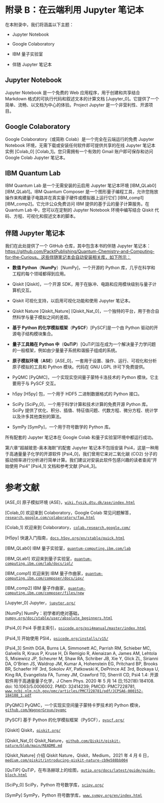 # 附录 B：在云端利用 Jupyter 笔记本

在本附录中，我们将涵盖以下主题：

+   Jupyter Notebook

+   Google Colaboratory

+   IBM 量子实验室

+   伴随 Jupyter 笔记本

## Jupyter Notebook

Jupyter Notebook 是一个免费的 Web 应用程序，用于创建和共享结合 Markdown 格式的可执行代码和叙述文本的计算文档 [Jupyter_0]。它提供了一个简单、流畅、以文档为中心的体验。Project Jupyter 是一个非营利性、开源项目。

## Google Colaboratory

Google Colaboratory（或简称 Colab）是一个完全在云端运行的免费 Jupyter Notebook 环境，无需下载或安装任何软件即可提供共享的在线 Jupyter 笔记本实例 [Colab_0] [Colab_1]。您只需拥有一个有效的 Gmail 账户即可保存和访问 Google Colab Jupyter 笔记本。

## IBM Quantum Lab

IBM Quantum Lab 是一个无需安装的云启用 Jupyter 笔记本环境 [IBM_QLab0] [IBM_QLab1]。IBM Quantum Composer 是一个图形量子编程工具，允许您拖放操作来构建量子电路并在真实量子硬件或模拟器上运行它们 [IBM_comp1] [IBM_comp2]。它允许公众免费访问 IBM 提供的基于云的量子计算服务。在 Quantum Lab 中，您可以在定制的 Jupyter Notebook 环境中编写结合 Qiskit 代码、方程、可视化和叙述文本的脚本。

## 伴随 Jupyter 笔记本

我们在此处提供了一个 GitHub 仓库，其中包含本书的伴随 Jupyter 笔记本：https://github.com/PacktPublishing/Quantum-Chemistry-and-Computing-for-the-Curious。这些伴随笔记本会自动安装相关库，如下所示：

+   **数值 Python**（**NumPy**）[NumPy]，一个开源的 Python 库，几乎在科学和工程的每个领域都得到应用。

+   Qiskit [Qiskit]，一个开源 SDK，用于在脉冲、电路和应用模块级别与量子计算机交互。

+   Qiskit 可视化支持，以启用可视化功能和使用 Jupyter 笔记本。

+   Qiskit Nature [Qiskit_Nature] [Qiskit_Nat_0]，一个独特的平台，用于弥合自然科学与量子模拟之间的差距。

+   **基于 Python 的化学模拟框架**（**PySCF**）[PySCF]是一个由 Python 驱动的开源电子结构模块集合。

+   **量子工具箱在 Python 中**（**QuTiP**）[QuTiP]旨在成为一个解决量子力学问题的一般框架，例如由少量量子系统和谐振子组成的系统。

+   **原子模拟环境**（**ASE**）[ASE_0]，一套用于设置、操作、运行、可视化和分析原子模拟的工具和 Python 模块。代码在 GNU LGPL 许可下免费提供。

+   PyQMC [PyQMC]，一个实现实空间量子蒙特卡洛技术的 Python 模块。它主要用于与 PySCF 交互。

+   h5py [H5py] 包，一个用于 HDF5 二进制数据格式的 Python 接口。

+   SciPy [SciPy_0]，一个用于科学计算和技术计算的免费开源 Python 库。SciPy 提供了优化、积分、插值、特征值问题、代数方程、微分方程、统计学以及许多其他类别的算法。

+   SymPy [SymPy]，一个用于符号数学的 Python 库。

所有配套的 Jupyter 笔记本在 Google Colab 和量子实验室环境中都运行成功。

第六章“超越玻恩-奥本海默”的配套 Jupyter 笔记本不包括安装 Psi4，这是一种用于高通量量子化学的开源软件 [Psi4_0]，我们曾用它来对二氧化碳 (CO2) 分子的振动频率进行分析进行简单计算。我们建议对安装此软件包感兴趣的读者查阅“开始使用 Psi4” [Psi4_1] 文档和参考文献 [Psi4_3]。

# 参考文献

[ASE_0] 原子模拟环境 (ASE)，[`wiki.fysik.dtu.dk/ase/index.html`](https://wiki.fysik.dtu.dk/ase/index.html)

[Colab_0] 欢迎来到 Colaboratory，Google Colab 常见问题解答，[`research.google.com/colaboratory/faq.html`](https://research.google.com/colaboratory/faq.html)

[Colab_1] 欢迎来到 Colaboratory，[`colab.research.google.com/`](https://colab.research.google.com/)

[H5py] 快速入门指南，[`docs.h5py.org/en/stable/quick.html`](https://docs.h5py.org/en/stable/quick.html)

[IBM_QLab0] IBM 量子实验室，[`quantum-computing.ibm.com/lab`](https://quantum-computing.ibm.com/lab)

[IBM_QLab1] 欢迎来到量子实验室，[`quantum-computing.ibm.com/lab/docs/iql/`](https://quantum-computing.ibm.com/lab/docs/iql/)

[IBM_comp1] 欢迎来到 IBM 量子作曲家，[`quantum-computing.ibm.com/composer/docs/iqx/`](https://quantum-computing.ibm.com/composer/docs/iqx/)

[IBM_comp2] IBM 量子作曲家，[`quantum-computing.ibm.com/composer/files/new`](https://quantum-computing.ibm.com/composer/files/new)

[Jupyter_0] Jupyter，[`jupyter.org/`](https://jupyter.org/)

[NumPy] NumPy：初学者的绝对基础，[`numpy.org/doc/stable/user/absolute_beginners.html`](https://numpy.org/doc/stable/user/absolute_beginners.html)

[Psi4_0] Psi4 手册主索引，[`psicode.org/psi4manual/master/index.html`](https://psicode.org/psi4manual/master/index.html%20)

[Psi4_1] 开始使用 PSI4，[`psicode.org/installs/v15/`](https://psicode.org/installs/v15/%20)

[Psi4_3] Smith DGA, Burns LA, Simmonett AC, Parrish RM, Schieber MC, Galvelis R, Kraus P, Kruse H, Di Remigio R, Alenaizan A, James AM, Lehtola S, Misiewicz JP, Scheurer M, Shaw RA, Schriber JB, Xie Y, Glick ZL, Sirianni DA, O'Brien JS, Waldrop JM, Kumar A, Hohenstein EG, Pritchard BP, Brooks BR, Schaefer HF 3rd, Sokolov AY, Patkowski K, DePrince AE 3rd, Bozkaya U, King RA, Evangelista FA, Turney JM, Crawford TD, Sherrill CD, Psi4 1.4: 开源软件用于高通量量子化学，J Chem Phys. 2020 年 5 月 14 日;152(18):184108\. doi: 10.1063/5.0006002\. PMID: 32414239; PMCID: PMC7228781, [`www.ncbi.nlm.nih.gov/pmc/articles/PMC7228781/pdf/JCPSA6-000152-184108_1.pdf`](https://www.ncbi.nlm.nih.gov/pmc/articles/PMC7228781/pdf/JCPSA6-000152-184108_1.pdf%20)

[PyQMC] PyQMC，一个实现实空间量子蒙特卡罗技术的 Python 模块，[`github.com/WagnerGroup/pyqmc`](https://github.com/WagnerGroup/pyqmc)

[PySCF] 基于 Python 的化学模拟框架（PySCF），[`pyscf.org/`](https://pyscf.org/)

[Qiskit] Qiskit，[`qiskit.org/`](https://qiskit.org/)

[Qiskit_Nat_0] Qiskit_Nature，[`github.com/Qiskit/qiskit-nature/blob/main/README.md`](https://github.com/Qiskit/qiskit-nature/blob/main/README.md)

[Qiskit_Nature] 介绍 Qiskit Nature，Qiskit，Medium，2021 年 4 月 6 日，[`medium.com/qiskit/introducing-qiskit-nature-cb9e588bb004`](https://medium.com/qiskit/introducing-qiskit-nature-cb9e588bb004)

[QuTiP] QuTiP，在布洛赫球上的绘图，[`qutip.org/docs/latest/guide/guide-bloch.html`](https://qutip.org/docs/latest/guide/guide-bloch.html)

[SciPy_0] SciPy，Python 符号数学库，[`scipy.org/`](https://scipy.org/)

[SymPy] SymPy，Python 符号数学库，[`www.sympy.org/en/index.html`](https://www.sympy.org/en/index.html)
